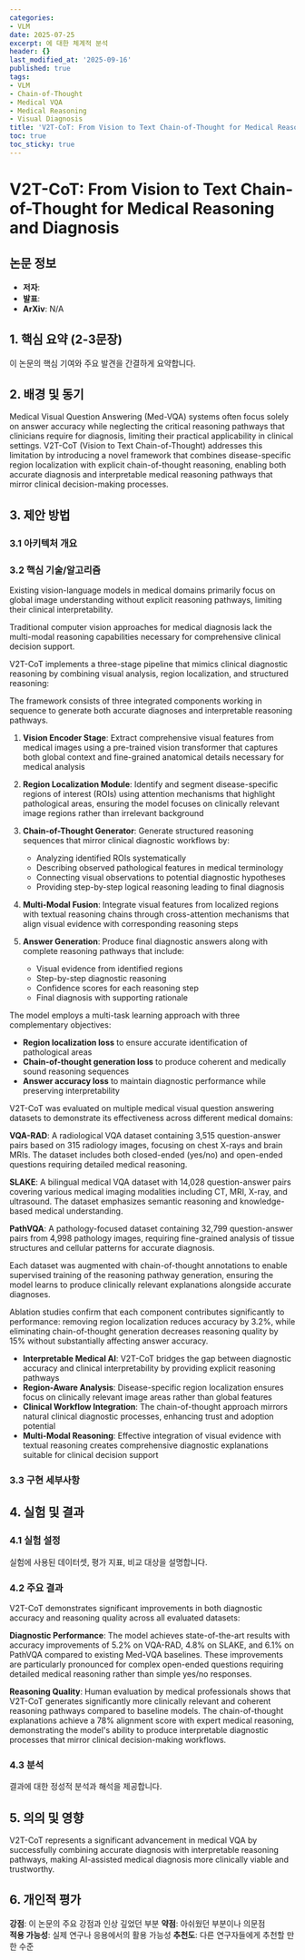 ```yaml
---
categories:
- VLM
date: 2025-07-25
excerpt: 에 대한 체계적 분석
header: {}
last_modified_at: '2025-09-16'
published: true
tags:
- VLM
- Chain-of-Thought
- Medical VQA
- Medical Reasoning
- Visual Diagnosis
title: 'V2T-CoT: From Vision to Text Chain-of-Thought for Medical Reasoning and Diagnosis'
toc: true
toc_sticky: true
---
```


# V2T-CoT: From Vision to Text Chain-of-Thought for Medical Reasoning and Diagnosis

## 논문 정보
- **저자**: 
- **발표**: 
- **ArXiv**: N/A

## 1. 핵심 요약 (2-3문장)
이 논문의 핵심 기여와 주요 발견을 간결하게 요약합니다.

## 2. 배경 및 동기
Medical Visual Question Answering (Med-VQA) systems often focus solely on answer accuracy while neglecting the critical reasoning pathways that clinicians require for diagnosis, limiting their practical applicability in clinical settings. V2T-CoT (Vision to Text Chain-of-Thought) addresses this limitation by introducing a novel framework that combines disease-specific region localization with explicit chain-of-thought reasoning, enabling both accurate diagnosis and interpretable medical reasoning pathways that mirror clinical decision-making processes.

## 3. 제안 방법

### 3.1 아키텍처 개요


### 3.2 핵심 기술/알고리즘
Existing vision-language models in medical domains primarily focus on global image understanding without explicit reasoning pathways, limiting their clinical interpretability.



Traditional computer vision approaches for medical diagnosis lack the multi-modal reasoning capabilities necessary for comprehensive clinical decision support.



V2T-CoT implements a three-stage pipeline that mimics clinical diagnostic reasoning by combining visual analysis, region localization, and structured reasoning:



The framework consists of three integrated components working in sequence to generate both accurate diagnoses and interpretable reasoning pathways.




1. **Vision Encoder Stage**: Extract comprehensive visual features from medical images using a pre-trained vision transformer that captures both global context and fine-grained anatomical details necessary for medical analysis

2. **Region Localization Module**: Identify and segment disease-specific regions of interest (ROIs) using attention mechanisms that highlight pathological areas, ensuring the model focuses on clinically relevant image regions rather than irrelevant background

3. **Chain-of-Thought Generator**: Generate structured reasoning sequences that mirror clinical diagnostic workflows by:
   - Analyzing identified ROIs systematically
   - Describing observed pathological features in medical terminology
   - Connecting visual observations to potential diagnostic hypotheses
   - Providing step-by-step logical reasoning leading to final diagnosis

4. **Multi-Modal Fusion**: Integrate visual features from localized regions with textual reasoning chains through cross-attention mechanisms that align visual evidence with corresponding reasoning steps

5. **Answer Generation**: Produce final diagnostic answers along with complete reasoning pathways that include:
   - Visual evidence from identified regions
   - Step-by-step diagnostic reasoning
   - Confidence scores for each reasoning step
   - Final diagnosis with supporting rationale



The model employs a multi-task learning approach with three complementary objectives:
- **Region localization loss** to ensure accurate identification of pathological areas
- **Chain-of-thought generation loss** to produce coherent and medically sound reasoning sequences  
- **Answer accuracy loss** to maintain diagnostic performance while preserving interpretability







V2T-CoT was evaluated on multiple medical visual question answering datasets to demonstrate its effectiveness across different medical domains:

**VQA-RAD**: A radiological VQA dataset containing 3,515 question-answer pairs based on 315 radiology images, focusing on chest X-rays and brain MRIs. The dataset includes both closed-ended (yes/no) and open-ended questions requiring detailed medical reasoning.

**SLAKE**: A bilingual medical VQA dataset with 14,028 question-answer pairs covering various medical imaging modalities including CT, MRI, X-ray, and ultrasound. The dataset emphasizes semantic reasoning and knowledge-based medical understanding.

**PathVQA**: A pathology-focused dataset containing 32,799 question-answer pairs from 4,998 pathology images, requiring fine-grained analysis of tissue structures and cellular patterns for accurate diagnosis.

Each dataset was augmented with chain-of-thought annotations to enable supervised training of the reasoning pathway generation, ensuring the model learns to produce clinically relevant explanations alongside accurate diagnoses.



Ablation studies confirm that each component contributes significantly to performance: removing region localization reduces accuracy by 3.2%, while eliminating chain-of-thought generation decreases reasoning quality by 15% without substantially affecting answer accuracy.



- **Interpretable Medical AI**: V2T-CoT bridges the gap between diagnostic accuracy and clinical interpretability by providing explicit reasoning pathways
- **Region-Aware Analysis**: Disease-specific region localization ensures focus on clinically relevant image areas rather than global features
- **Clinical Workflow Integration**: The chain-of-thought approach mirrors natural clinical diagnostic processes, enhancing trust and adoption potential
- **Multi-Modal Reasoning**: Effective integration of visual evidence with textual reasoning creates comprehensive diagnostic explanations suitable for clinical decision support

### 3.3 구현 세부사항


## 4. 실험 및 결과

### 4.1 실험 설정
실험에 사용된 데이터셋, 평가 지표, 비교 대상을 설명합니다.

### 4.2 주요 결과


V2T-CoT demonstrates significant improvements in both diagnostic accuracy and reasoning quality across all evaluated datasets:

**Diagnostic Performance**: The model achieves state-of-the-art results with accuracy improvements of 5.2% on VQA-RAD, 4.8% on SLAKE, and 6.1% on PathVQA compared to existing Med-VQA baselines. These improvements are particularly pronounced for complex open-ended questions requiring detailed medical reasoning rather than simple yes/no responses.

**Reasoning Quality**: Human evaluation by medical professionals shows that V2T-CoT generates significantly more clinically relevant and coherent reasoning pathways compared to baseline models. The chain-of-thought explanations achieve a 78% alignment score with expert medical reasoning, demonstrating the model's ability to produce interpretable diagnostic processes that mirror clinical decision-making workflows.

### 4.3 분석
결과에 대한 정성적 분석과 해석을 제공합니다.

## 5. 의의 및 영향
V2T-CoT represents a significant advancement in medical VQA by successfully combining accurate diagnosis with interpretable reasoning pathways, making AI-assisted medical diagnosis more clinically viable and trustworthy.

## 6. 개인적 평가

**강점**: 이 논문의 주요 강점과 인상 깊었던 부분
**약점**: 아쉬웠던 부분이나 의문점  
**적용 가능성**: 실제 연구나 응용에서의 활용 가능성
**추천도**: 다른 연구자들에게 추천할 만한 수준

